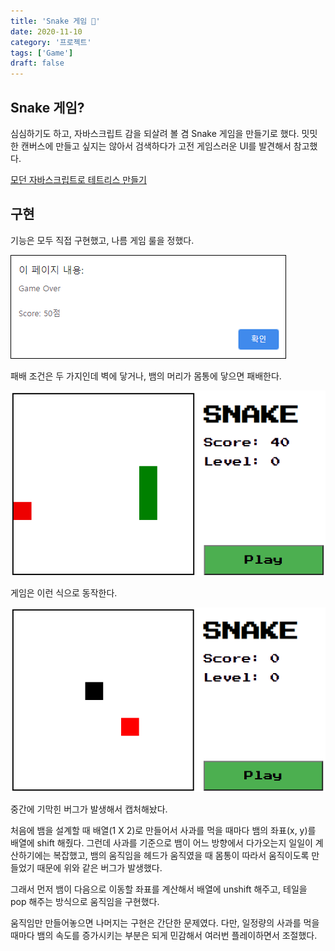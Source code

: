 ```yaml
---
title: 'Snake 게임 🐍'
date: 2020-11-10
category: '프로젝트'
tags: ['Game']
draft: false
---
```


## Snake 게임?

심심하기도 하고, 자바스크립트 감을 되살려 볼 겸 Snake 게임을 만들기로 했다. 밋밋한 캔버스에 만들고 싶지는 않아서 검색하다가 고전 게임스러운 UI를 발견해서 참고했다.

[모던 자바스크립트로 테트리스 만들기](https://ui.toast.com/weekly-pick/ko_20191216)

## 구현

기능은 모두 직접 구현했고, 나름 게임 룰을 정했다.

![snake-game-over](images/snake-game-over.png)

패배 조건은 두 가지인데 벽에 닿거나, 뱀의 머리가 몸통에 닿으면 패배한다.

![snake-game](images/snake-game.gif)

게임은 이런 식으로 동작한다.

![snake-game-error](images/snake-game-error.gif)

중간에 기막힌 버그가 발생해서 캡처해놨다.

처음에 뱀을 설계할 때 배열(1 X 2)로 만들어서 사과를 먹을 때마다 뱀의 좌표(x, y)를 배열에 shift 해줬다. 그런데 사과를 기준으로 뱀이 어느 방향에서 다가오는지 일일이 계산하기에는 복잡했고, 뱀의 움직임을 헤드가 움직였을 때 몸통이 따라서 움직이도록 만들었기 때문에 위와 같은 버그가 발생했다.

그래서 먼저 뱀이 다음으로 이동할 좌표를 계산해서 배열에 unshift 해주고, 테일을 pop 해주는 방식으로 움직임을 구현했다.

움직임만 만들어놓으면 나머지는 구현은 간단한 문제였다. 다만, 일정량의 사과를 먹을 때마다 뱀의 속도를 증가시키는 부분은 되게 민감해서 여러번 플레이하면서 조절했다.

